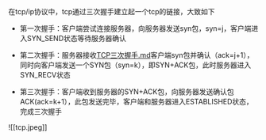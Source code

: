 
在tcp/ip协议中，tcp通过三次握手建立起一个tcp的链接，大致如下

- 第一次握手：客户端尝试连接服务器，向服务器发送syn包，syn=j，客户端进入SYN_SEND状态等待服务器确认

- 第二次握手：服务器接收[TCP三次握手.md](TCP[TCP三次握手.md](TCP%E4%B8%89%E6%AC%A1%E6%8F%A1%E6%89%8B.md)%E4%B8%89%E6%AC%A1%E6%8F%A1%E6%89%8B.md)客户端syn包并确认（ack=j+1），同时向客户端发送一个SYN包（syn=k），即SYN+ACK包，此时服务器进入SYN_RECV状态

- 第三次握手：客户端收到服务器的SYN+ACK包，向服务器发送确认包ACK(ack=k+1），此包发送完毕，客户端和服务器进入ESTABLISHED状态，完成三次握手


![[tcp.jpeg]]

